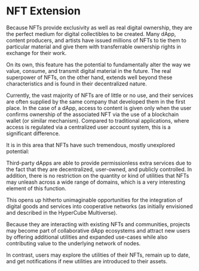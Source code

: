 # NFT Extension

Because NFTs provide exclusivity as well as real digital ownership, they are the perfect medium for digital collectibles to be created. Many dApp, content producers, and artists have issued millions of NFTs to tie them to particular material and give them with transferrable ownership rights in exchange for their work.

On its own, this feature has the potential to fundamentally alter the way we value, consume, and transmit digital material in the future. The real superpower of NFTs, on the other hand, extends well beyond these characteristics and is found in their decentralized nature.

Currently, the vast majority of NFTs are of little or no use, and their services are often supplied by the same company that developed them in the first place. In the case of a dApp, access to content is given only when the user confirms ownership of the associated NFT via the use of a blockchain wallet (or similar mechanism).
Compared to traditional applications, where access is regulated via a centralized user account system, this is a significant difference.

It is in this area that NFTs have such tremendous, mostly unexplored potential:

Third-party dApps are able to provide permissionless extra services due to the fact that they are decentralized, user-owned, and publicly controlled. In addition, there is no restriction on the quantity or kind of utilities that NFTs may unleash across a wide range of domains, which is a very interesting element of this function.

This opens up hitherto unimaginable opportunities for the integration of digital goods and services into cooperative networks (as initially envisioned and described in the HyperCube Multiverse).

Because they are interacting with existing NFTs and communities, projects may become part of collaborative dApp ecosystems and attract new users by offering additional utilities and expanded use-cases while also contributing value to the underlying network of nodes.

In contrast, users may explore the utilities of their NFTs, remain up to date, and get notifications if new utilities are introduced to their assets.
